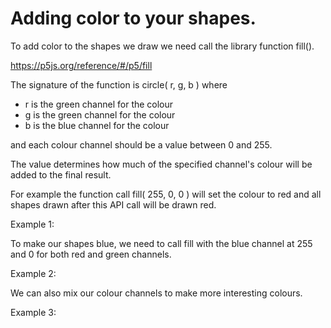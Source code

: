 # Adding color to your shapes.

To add color to the shapes we draw we need call the library function fill().

<a href="https://p5js.org/reference/#/p5/fill" target="_blank">https://p5js.org/reference/#/p5/fill</a>

The signature of the function is circle( r, g, b ) where
  - r is the green channel for the colour
  - g is the green channel for the colour
  - b is the blue channel for the colour

and each colour channel should be a value between 0 and 255.

The value determines how much of the specified channel's colour will be added to the final result.

For example the function call fill( 255, 0, 0 )
will set the colour to red and all shapes drawn after this API call will be drawn red.

Example 1:
<div>
  <code><object data="Example-1.js" width="400" height="300"></object></code>
</div>

To make our shapes blue, we need to call fill with the blue channel at 255 and 0 for both red and green channels.

Example 2:
<div>
  <code><object data="Example-2.js" width="400" height="300"></object></code>
</div>

We can also mix our colour channels to make more interesting colours.

Example 3:
<div>
  <code><object data="Example-3.js" width="400" height="300"></object></code>
</div>
